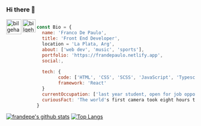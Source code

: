### Hi there 👋

[<img align="left" alt="bilgehangecici.site" width="40px" src="https://i.pinimg.com/originals/1d/46/dd/1d46dda5b99cf1a91a1e2377fb948b36.gif" />][website]
[<img align="left" alt="bilgehangecici | LinkedIn" width="35px" src="https://i.pinimg.com/originals/de/b4/6f/deb46f02a59e3b3a2aa58fac16290d63.gif" />][linkedin]
<!--
**frandepe/frandepe** is a ✨ _special_ ✨ repository because its `README.md` (this file) appears on your GitHub profile.

Here are some ideas to get you started:

- 🔭 I’m currently working on ...
- 🌱 I’m currently learning ...
- 👯 I’m looking to collaborate on ...
- 🤔 I’m looking for help with ...
- 💬 Ask me about ...
- 📫 How to reach me: ...
- 😄 Pronouns: ...
- ⚡ Fun fact: ...
-->

```js

const Bio = {
  name: 'Franco De Paulo',
  title: 'Front End Developer',
  location = 'La Plata, Arg',
  about: ['web dev', 'music', 'sports'],
  portfolio: 'https://frandepaulo.netlify.app',
  social:,
  
  tech: {
        code: ['HTML', 'CSS', 'SCSS', 'JavaScript', 'Typescript'],
        framework: 'React'
  }
  currentOccupation: ['last year student, open for job opportunities'],
  curiousFact: 'The world's first camera took eight hours to take a photo'
}

```

[![frandepe's github stats](https://github-readme-stats.vercel.app/api?username=frandepe&show_icons=true&theme=merko&hide=["contribs","issues"])](https://github.com/naveenverma1)
[![Top Langs](https://github-readme-stats.vercel.app/api/top-langs/?username=frandepe&layout=compact)](https://github.com/frandepe/github-readme-stats)

[website]: https://frandepaulo.netlify.app/
[linkedin]: https://www.linkedin.com/in/franco-de-paulo-13509b186/
